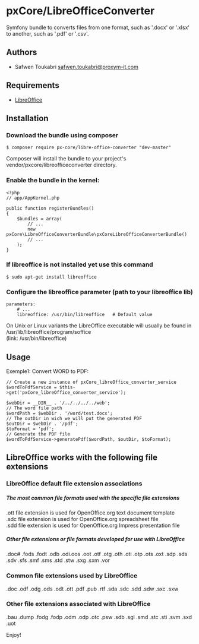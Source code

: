 # pxCore/LibreOfficeConverter

Symfony bundle to converts files from one format, such as '.docx' or '.xlsx' to another, such as '.pdf' or '.csv'.

Authors
-------

* Safwen Toukabri <safwen.toukabri@proxym-it.com>

Requirements
------------

* [LibreOffice](https://www.libreoffice.org/)


Installation
------------

### Download the bundle using composer

```
$ composer require px-core/libre-office-converter "dev-master"
```
Composer will install the bundle to your project's vendor/pxcore/libreofficeconverter directory.

### Enable the bundle in the kernel:

```
<?php
// app/AppKernel.php

public function registerBundles()
{
    $bundles = array(
        // ...
        new pxCore\LibreOfficeConverterBundle\pxCoreLibreOfficeConverterBundle()
        // ...
    );
}
```

### If libreoffice is not installed yet use this command

```
$ sudo apt-get install libreoffice
```

### Configure the libreoffice parameter (path to your libreoffice lib)

```
parameters:
    # ...
    libreoffice: /usr/bin/libreoffice	# Default value
```
On Unix or Linux variants the LibreOffice executable will usually be found in /usr/lib/libreoffice/program/soffice <br /> 
(link: /usr/bin/libreoffice)

Usage
-----

Exemple1: Convert WORD to PDF:

```
// Create a new instance of pxCore_libreOffice_converter_service 
$wordToPdfService = $this->get('pxCore_libreOffice_converter_service');

$webDir = __DIR__ . '/../../../../web';
// The word file path
$wordPath = $webDir . '/word/test.docx';
// The outDir in wich we will put the generated PDF
$outDir = $webDir . '/pdf';
$toFormat = 'pdf';
// Generate the PDF file
$wordToPdfService->generatePdf($wordPath, $outDir, $toFormat);
```

LibreOffice works with the following file extensions
-----

### LibreOffice default file extension associations

##### The most common file formats used with the specific file extensions
.ott file extension is used for OpenOffice.org text document template<br />
.sdc file extension is used for OpenOffice.org spreadsheet file<br />
.sdd file extension is used for OpenOffice.org Impress presentation file<br />

##### Other file extensions or file formats developed for use with LibreOffice
.doc# .fods .fodt .odb .odi.oos .oot .otf .otg .oth .oti .otp .ots .oxt .sdp .sds .sdv .sfs .smf .sms .std .stw .sxg .sxm .vor

### Common file extensions used by LibreOffice
.doc .odf .odg .ods .odt .ott .pdf .pub .rtf .sda .sdc .sdd .sdw .sxc .sxw

### Other file extensions associated with LibreOffice
.bau .dump .fodg .fodp .odm .odp .otc .psw .sdb .sgl .smd .stc .sti .svm .sxd .uot

Enjoy!
